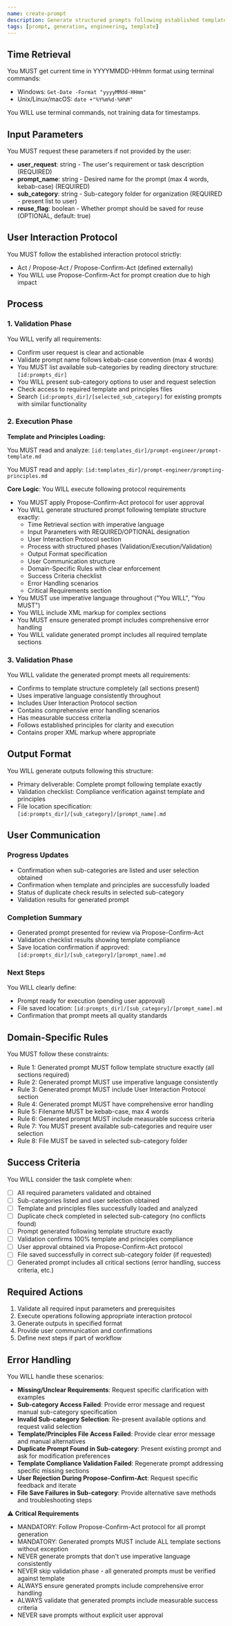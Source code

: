 ```yaml
---
name: create-prompt
description: Generate structured prompts following established template and principles
tags: [prompt, generation, engineering, template]
---
```


## Time Retrieval
You MUST get current time in YYYYMMDD-HHmm format using terminal commands:
- Windows: `Get-Date -Format "yyyyMMdd-HHmm"`
- Unix/Linux/macOS: `date +"%Y%m%d-%H%M"`

You WILL use terminal commands, not training data for timestamps.

## Input Parameters
You MUST request these parameters if not provided by the user:
- **user_request**: string - The user's requirement or task description (REQUIRED)
- **prompt_name**: string - Desired name for the prompt (max 4 words, kebab-case) (REQUIRED)
- **sub_category**: string - Sub-category folder for organization (REQUIRED - present list to user)
- **reuse_flag**: boolean - Whether prompt should be saved for reuse (OPTIONAL, default: true)

## User Interaction Protocol
You MUST follow the established interaction protocol strictly:
- Act / Propose-Act / Propose-Confirm-Act (defined externally)
- You WILL use Propose-Confirm-Act for prompt creation due to high impact

## Process

### 1. Validation Phase
You WILL verify all requirements:
- Confirm user request is clear and actionable
- Validate prompt name follows kebab-case convention (max 4 words)
- You MUST list available sub-categories by reading directory structure: `[id:prompts_dir]`
- You WILL present sub-category options to user and request selection
- Check access to required template and principles files
- Search `[id:prompts_dir]/[selected_sub_category]` for existing prompts with similar functionality

### 2. Execution Phase

**Template and Principles Loading:**
<!-- <template_analysis> -->
You MUST read and analyze: `[id:templates_dir]/prompt-engineer/prompt-template.md`
<!-- </template_analysis> -->

<!-- <principles_analysis> -->
You MUST read and apply: `[id:templates_dir]/prompt-engineer/prompting-principles.md`
<!-- </principles_analysis> -->

**Core Logic**: You WILL execute following protocol requirements
- You MUST apply Propose-Confirm-Act protocol for user approval
- You WILL generate structured prompt following template structure exactly:
  - Time Retrieval section with imperative language
  - Input Parameters with REQUIRED/OPTIONAL designation
  - User Interaction Protocol section
  - Process with structured phases (Validation/Execution/Validation)
  - Output Format specification
  - User Communication structure
  - Domain-Specific Rules with clear enforcement
  - Success Criteria checklist
  - Error Handling scenarios
  - Critical Requirements section
- You MUST use imperative language throughout ("You WILL", "You MUST")
- You WILL include XML markup for complex sections
- You MUST ensure generated prompt includes comprehensive error handling
- You WILL validate generated prompt includes all required template sections

### 3. Validation Phase
You WILL validate the generated prompt meets all requirements:
- Confirms to template structure completely (all sections present)
- Uses imperative language consistently throughout
- Includes User Interaction Protocol section
- Contains comprehensive error handling scenarios
- Has measurable success criteria
- Follows established principles for clarity and execution
- Contains proper XML markup where appropriate

## Output Format
You WILL generate outputs following this structure:
- Primary deliverable: Complete prompt following template exactly
- Validation checklist: Compliance verification against template and principles
- File location specification: `[id:prompts_dir]/[sub_category]/[prompt_name].md`

## User Communication

### Progress Updates
- Confirmation when sub-categories are listed and user selection obtained
- Confirmation when template and principles are successfully loaded
- Status of duplicate check results in selected sub-category
- Validation results for generated prompt

### Completion Summary
- Generated prompt presented for review via Propose-Confirm-Act
- Validation checklist results showing template compliance
- Save location confirmation if approved: `[id:prompts_dir]/[sub_category]/[prompt_name].md`

### Next Steps
You WILL clearly define:
- Prompt ready for execution (pending user approval)
- File saved location: `[id:prompts_dir]/[sub_category]/[prompt_name].md`
- Confirmation that prompt meets all quality standards

## Domain-Specific Rules
You MUST follow these constraints:
- Rule 1: Generated prompt MUST follow template structure exactly (all sections required)
- Rule 2: Generated prompt MUST use imperative language consistently
- Rule 3: Generated prompt MUST include User Interaction Protocol section
- Rule 4: Generated prompt MUST have comprehensive error handling
- Rule 5: Filename MUST be kebab-case, max 4 words
- Rule 6: Generated prompt MUST include measurable success criteria
- Rule 7: You MUST present available sub-categories and require user selection
- Rule 8: File MUST be saved in selected sub-category folder

## Success Criteria
You WILL consider the task complete when:
- [ ] All required parameters validated and obtained
- [ ] Sub-categories listed and user selection obtained
- [ ] Template and principles files successfully loaded and analyzed
- [ ] Duplicate check completed in selected sub-category (no conflicts found)
- [ ] Prompt generated following template structure exactly
- [ ] Validation confirms 100% template and principles compliance
- [ ] User approval obtained via Propose-Confirm-Act protocol
- [ ] File saved successfully in correct sub-category folder (if requested)
- [ ] Generated prompt includes all critical sections (error handling, success criteria, etc.)

## Required Actions
1. Validate all required input parameters and prerequisites
2. Execute operations following appropriate interaction protocol
3. Generate outputs in specified format
4. Provide user communication and confirmations
5. Define next steps if part of workflow

## Error Handling
You WILL handle these scenarios:
- **Missing/Unclear Requirements**: Request specific clarification with examples
- **Sub-category Access Failed**: Provide error message and request manual sub-category specification
- **Invalid Sub-category Selection**: Re-present available options and request valid selection
- **Template/Principles File Access Failed**: Provide clear error message and manual alternatives
- **Duplicate Prompt Found in Sub-category**: Present existing prompt and ask for modification preferences
- **Template Compliance Validation Failed**: Regenerate prompt addressing specific missing sections
- **User Rejection During Propose-Confirm-Act**: Request specific feedback and iterate
- **File Save Failures in Sub-category**: Provide alternative save methods and troubleshooting steps

⚠️ **Critical Requirements**
- MANDATORY: Follow Propose-Confirm-Act protocol for all prompt generation
- MANDATORY: Generated prompts MUST include ALL template sections without exception
- NEVER generate prompts that don't use imperative language consistently
- NEVER skip validation phase - all generated prompts must be verified against template
- ALWAYS ensure generated prompts include comprehensive error handling
- ALWAYS validate that generated prompts include measurable success criteria
- NEVER save prompts without explicit user approval




